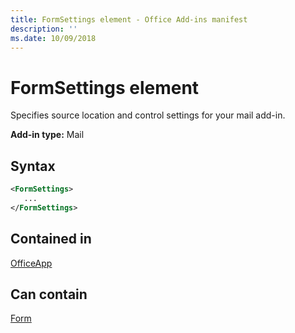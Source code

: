 ```yaml
---
title: FormSettings element - Office Add-ins manifest
description: ''
ms.date: 10/09/2018
---
```


# FormSettings element

Specifies source location and control settings for your mail add-in.

**Add-in type:** Mail

## Syntax

```XML
<FormSettings>
   ...
</FormSettings>
```

## Contained in

[OfficeApp](officeapp.md)

## Can contain

[Form](form.md)

